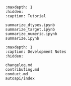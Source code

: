 ```{include} ../README.md
```

```{toctree}
:maxdepth: 1
:hidden:
:caption: Tutorial

summarize_dtypes.ipynb
summarize_target.ipynb
summarize_numeric.ipynb
summarize.ipynb
```

```{toctree}
:maxdepth: 1
:caption: Development Notes
:hidden:

changelog.md
contributing.md
conduct.md
autoapi/index
```